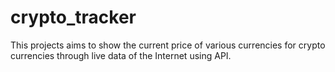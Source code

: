 # crypto_tracker

This projects aims to show the current price of various currencies for crypto currencies through live data of the Internet using API.
